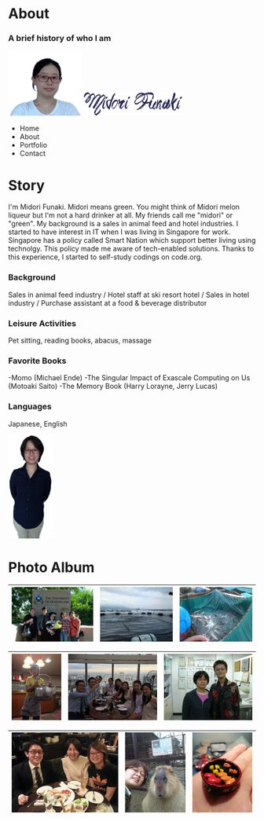 # About
### A brief history of who I am

<img src="./images_aboutMe/stickyHeaderPhoto.png" width="150px">
<img src="./images_aboutMe/webLogoName.png" width=200px">

- Home
- About
- Portfolio
- Contact

# Story
I'm Midori Funaki. Midori means green.
You might think of Midori melon liqueur but I'm not a hard drinker at all.
My friends call me "midori" or "green".
My background is a sales in animal feed and hotel industries.
I started to have interest in IT when I was living in Singapore for work.
Singapore has a policy called Smart Nation which support better living using technolgy.
This policy made me aware of tech-enabled solutions.
Thanks to this experience, I started to self-study codings on code.org.

### Background
Sales in animal feed industry / 
Hotel staff at ski resort hotel / 
Sales in hotel industry / 
Purchase assistant at a food & beverage distributor

### Leisure Activities
Pet sitting, reading books, abacus, massage

### Favorite Books
-Momo (Michael Ende)
-The Singular Impact of Exascale Computing on Us (Motoaki Saito)
-The Memory Book (Harry Lorayne, Jerry Lucas)

### Languages
Japanese, English

<img src="./images_aboutMe/introPhoto.png" width="90px">

# Photo Album
|![](./images_aboutMe/2010uniGrad.jpg)|![](./images_aboutMe/2011feedingFish.jpg)|![](./images_aboutMe/2011weightingFish.jpg)|
|---|---|---|

|![](./images_aboutMe/2015hotelStaff.jpg)|![](./images_aboutMe/2015singapore.jpg)|![](./images_aboutMe/2009massageTeacher.jpg)|
|---|---|---|

|![](./images_aboutMe/2011withBronSis.jpg)|![](./images_aboutMe/2011withCapybarra.jpg)|![](./images_aboutMe/2016miniSushi.jpg)|
|---|---|---|
